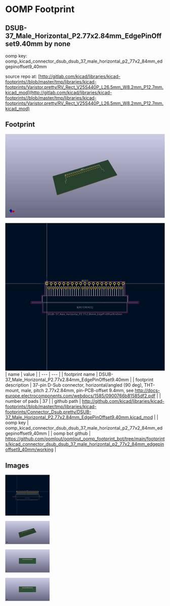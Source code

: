 # OOMP Footprint  
## DSUB-37_Male_Horizontal_P2.77x2.84mm_EdgePinOffset9.40mm  by none  
  
oomp key: oomp_kicad_connector_dsub_dsub_37_male_horizontal_p2_77x2_84mm_edgepinoffset9_40mm  
  
source repo at: [http://gitlab.com/kicad/libraries/kicad-footprints//blob/master/tmp/libraries/kicad-footprints/Varistor.pretty/RV_Rect_V25S440P_L26.5mm_W8.2mm_P12.7mm.kicad_mod](http://gitlab.com/kicad/libraries/kicad-footprints//blob/master/tmp/libraries/kicad-footprints/Varistor.pretty/RV_Rect_V25S440P_L26.5mm_W8.2mm_P12.7mm.kicad_mod)  
## Footprint  
  
[![working_kicad_pcb_3d.png](working_kicad_pcb_3d_600.png)](working_kicad_pcb_3d.png)  
  
[![working.png](working_600.png)](working.png)  
| name | value | 
| --- | --- | 
| footprint name | DSUB-37_Male_Horizontal_P2.77x2.84mm_EdgePinOffset9.40mm | 
| footprint description | 37-pin D-Sub connector, horizontal/angled (90 deg), THT-mount, male, pitch 2.77x2.84mm, pin-PCB-offset 9.4mm, see http://docs-europe.electrocomponents.com/webdocs/1585/0900766b81585df2.pdf | 
| number of pads | 37 | 
| github path | http://github.com/kicad/libraries/kicad-footprints//blob/master/tmp/libraries/kicad-footprints/Connector_Dsub.pretty/DSUB-37_Male_Horizontal_P2.77x2.84mm_EdgePinOffset9.40mm.kicad_mod | 
| oomp key | oomp_kicad_connector_dsub_dsub_37_male_horizontal_p2_77x2_84mm_edgepinoffset9_40mm | 
| oomp bot github | https://github.com/oomlout/oomlout_oomp_footprint_bot/tree/main/footprints/kicad_connector_dsub_dsub_37_male_horizontal_p2_77x2_84mm_edgepinoffset9_40mm/working | 
## Images  
  
[![working.png](working_140.png)](working.png)  
  
[![working_kicad_pcb_3d.png](working_kicad_pcb_3d_140.png)](working_kicad_pcb_3d.png)  
  
[![working_kicad_pcb_3d_back.png](working_kicad_pcb_3d_back_140.png)](working_kicad_pcb_3d_back.png)  
  
[![working_kicad_pcb_3d_front.png](working_kicad_pcb_3d_front_140.png)](working_kicad_pcb_3d_front.png)  
